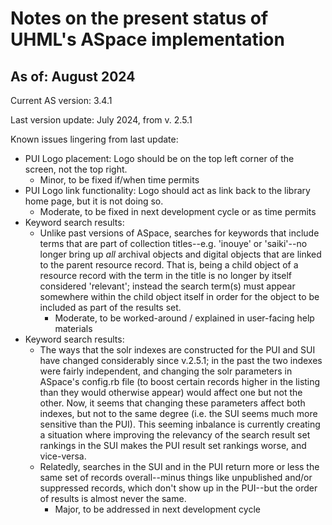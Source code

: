 # Notes on the present status of UHML's ASpace implementation

## As of: August 2024

Current AS version: 3.4.1

Last version update: July 2024, from v. 2.5.1

Known issues lingering from last update:

- PUI Logo placement: Logo should be on the top left corner of the screen, not the top right.
  - Minor, to be fixed if/when time permits 
- PUI Logo link functionality: Logo should act as link back to the library home page, but it is not doing so.
  - Moderate, to be fixed in next development cycle or as time permits 
- Keyword search results:
  - Unlike past versions of ASpace, searches for keywords that include terms that are part of collection titles--e.g. 'inouye' or 'saiki'--no longer bring up *all* archival objects and digital objects that are linked to the parent resource record. That is, being a child object of a resource record with the term in the title is no longer by itself considered 'relevant'; instead the search term(s) must appear somewhere within the child object itself in order for the object to be included as part of the results set.
    - Moderate, to be worked-around / explained in user-facing help materials 
- Keyword search results:
  - The ways that the solr indexes are constructed for the PUI and SUI have changed considerably since v.2.5.1; in the past the two indexes were fairly independent, and changing the solr parameters in ASpace's config.rb file (to boost certain records higher in the listing than they would otherwise appear) would affect one but not the other.  Now, it seems that changing these parameters affect both indexes, but not to the same degree (i.e. the SUI seems much more sensitive than the PUI). This seeming inbalance is currently creating a situation where improving the relevancy of the search result set rankings in the SUI makes the PUI result set rankings worse, and vice-versa.
  - Relatedly, searches in the SUI and in the PUI return more or less the same set of records overall--minus things like unpublished and/or suppressed records, which don't show up in the PUI--but the order of results is almost never the same.
    - Major, to be addressed in next development cycle
